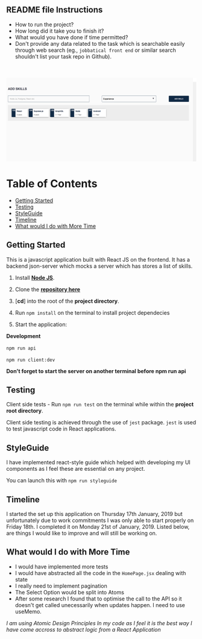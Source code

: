 
## README file Instructions

- How to run the project?
- How long did it take you to finish it?
- What would you have done if time permitted?
- Don't provide any data related to the task which is searchable easily through web search (eg., `jobbatical front end` or similar search shouldn't list your task repo in Github).

<br />
<br />

<img width="1440" alt="Phone-number-generator-screenshot" src="./images/homepage.png">


# Table of Contents

- [Getting Started](#getting-started)
- [Testing](#testing)
- [StyleGuide](#styleguide)
- [Timeline](#timeline)
- [What would I do with More Time](#what-would-I-do-with-more-time)

## Getting Started
This is a javascript application built with React JS on the frontend. It has a backend json-server which mocks a server which has stores a list of skills.

1. Install [**Node JS**](https://nodejs.org/en/).

2. Clone the [**repository here**](https://github.com/benfluleck/random-phone-number-generator)
3. [**cd**] into the root of the **project directory**.
4. Run `npm install` on the terminal to install project dependecies

5. Start the application:

**Development**

`npm run api`

`npm run client:dev`

**Don't forget to start the server on another terminal before npm run api**

## Testing

Client side tests - Run `npm run test` on the terminal while within the **project root directory**.

Client side testing is achieved through the use of `jest` package. `jest` is used to test javascript code in
React applications.

## StyleGuide

I have implemented react-style guide which helped with developing my UI components as I feel these are essential on any project.

You can launch this with `npm run styleguide`

## Timeline
I started the set up this application on Thursday 17th January, 2019 but unfortunately due to work commitments I was only able to start properly on Friday 18th. I completed it on Monday 21st of January, 2019. Listed below, are things I would like to improve and will still be working on.

## What would I do with More Time
- I would have implemented more tests
- I would have abstracted all the code in the `HomePage.jsx` dealing with state
- I really need to implement pagination
- The Select Option would be split into Atoms
- After some research I found that to optimise the call to the API so it doesn't get called unecessarily when updates happen. I need to use useMemo.

*I am using Atomic Design Principles In my code as I feel it is the best way I have come accross to abstract logic from a React Application*

